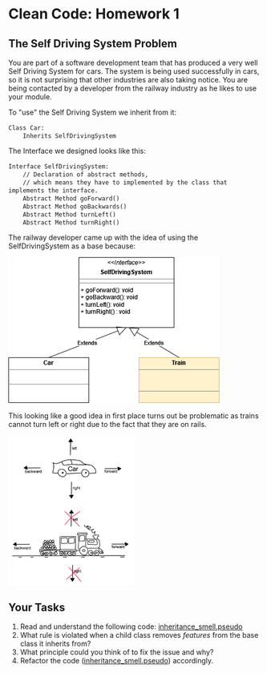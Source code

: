 # Clean Code: Homework 1

## The Self Driving System Problem

You are part of a software development team that has produced a very well Self Driving System for cars. 
The system is being used successfully in cars, so it is not surprising that other industries are also taking notice. You are being contacted by a developer from the railway industry as he likes to use your module.

To "use" the Self Driving System we inherit from it:

```
Class Car:
    Inherits SelfDrivingSystem
```

The Interface we designed looks like this:

```
Interface SelfDrivingSystem:
    // Declaration of abstract methods,
    // which means they have to implemented by the class that implements the interface.
    Abstract Method goForward()
    Abstract Method goBackwards()
    Abstract Method turnLeft()
    Abstract Method turnRight()        
```

The railway developer came up with the idea of using the SelfDrivingSystem as a base because:

![UML](https://github.com/bellmann-engineering/clean-code-homework/raw/master/homework1/uml_idea.png)

This looking like a good idea in first place turns out be problematic as trains cannot turn left or right due to the fact that they are on rails.

<img src="https://github.com/bellmann-engineering/clean-code-homework/blob/39dab82b57f560f8d66664ec80edc78a6e7fb619/homework1/inheritance_smell.png" width=50% height=50%>

## Your Tasks
1. Read and understand the following code: [inheritance_smell.pseudo](./inheritance_smell.pseudo) 
2. What rule is violated when a child class removes _features_ from the base class it inherits from?
3. What principle could you think of to fix the issue and why?
4. Refactor the code ([inheritance_smell.pseudo](./inheritance_smell.pseudo)) accordingly.


